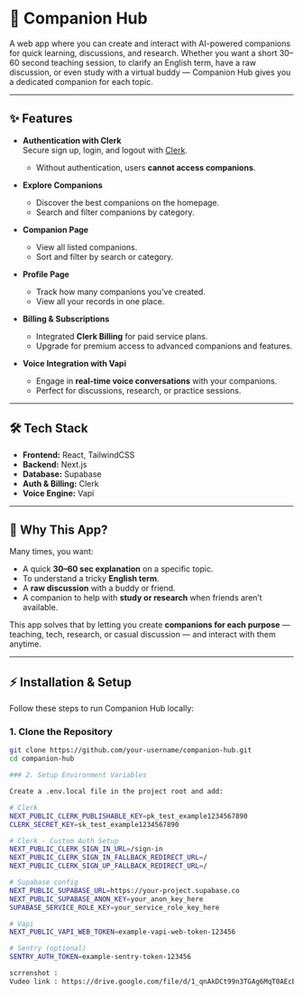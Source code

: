 # 🤖 Companion Hub  

A web app where you can create and interact with AI-powered companions for quick learning, discussions, and research. Whether you want a short 30–60 second teaching session, to clarify an English term, have a raw discussion, or even study with a virtual buddy — Companion Hub gives you a dedicated companion for each topic.  

---

## ✨ Features  

- **Authentication with Clerk**  
  Secure sign up, login, and logout with [Clerk](https://clerk.com).  
  - Without authentication, users **cannot access companions**.  

- **Explore Companions**  
  - Discover the best companions on the homepage.  
  - Search and filter companions by category.  

- **Companion Page**  
  - View all listed companions.  
  - Sort and filter by search or category.  

- **Profile Page**  
  - Track how many companions you’ve created.  
  - View all your records in one place.  

- **Billing & Subscriptions**  
  - Integrated **Clerk Billing** for paid service plans.  
  - Upgrade for premium access to advanced companions and features.  

- **Voice Integration with Vapi**  
  - Engage in **real-time voice conversations** with your companions.  
  - Perfect for discussions, research, or practice sessions.  

---

## 🛠️ Tech Stack  

- **Frontend:** React, TailwindCSS  
- **Backend:** Next.js  
- **Database:** Supabase  
- **Auth & Billing:** Clerk  
- **Voice Engine:** Vapi  

---

## 🚀 Why This App?  

Many times, you want:  
- A quick **30–60 sec explanation** on a specific topic.  
- To understand a tricky **English term**.  
- A **raw discussion** with a buddy or friend.  
- A companion to help with **study or research** when friends aren’t available.  

This app solves that by letting you create **companions for each purpose** — teaching, tech, research, or casual discussion — and interact with them anytime.  

---

## ⚡ Installation & Setup  

Follow these steps to run Companion Hub locally:  

### 1. Clone the Repository  
```bash
git clone https://github.com/your-username/companion-hub.git
cd companion-hub

### 2. Setup Environment Variables

Create a .env.local file in the project root and add:

# Clerk
NEXT_PUBLIC_CLERK_PUBLISHABLE_KEY=pk_test_example1234567890
CLERK_SECRET_KEY=sk_test_example1234567890

# Clerk - Custom Auth Setup
NEXT_PUBLIC_CLERK_SIGN_IN_URL=/sign-in
NEXT_PUBLIC_CLERK_SIGN_IN_FALLBACK_REDIRECT_URL=/
NEXT_PUBLIC_CLERK_SIGN_UP_FALLBACK_REDIRECT_URL=/

# Supabase config
NEXT_PUBLIC_SUPABASE_URL=https://your-project.supabase.co
NEXT_PUBLIC_SUPABASE_ANON_KEY=your_anon_key_here
SUPABASE_SERVICE_ROLE_KEY=your_service_role_key_here

# Vapi
NEXT_PUBLIC_VAPI_WEB_TOKEN=example-vapi-web-token-123456

# Sentry (optional)
SENTRY_AUTH_TOKEN=example-sentry-token-123456

scrrenshot :
Vudeo link : https://drive.google.com/file/d/1_qnAkDCt99n3TGAg6MqT0AEcENC-TR1Q/view?usp=drive_link
